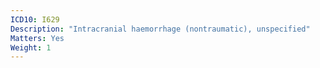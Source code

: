 ```yaml
---
ICD10: I629
Description: "Intracranial haemorrhage (nontraumatic), unspecified"
Matters: Yes
Weight: 1
---
```



